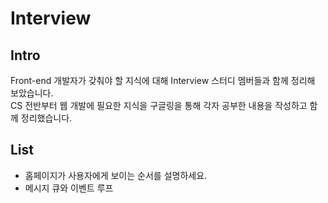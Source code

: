 # Interview

## Intro
Front-end 개발자가 갖춰야 할 지식에 대해 Interview 스터디 멤버들과 함께 정리해 보았습니다. <br>
CS 전반부터 웹 개발에 필요한 지식을 구글링을 통해 각자 공부한 내용을 작성하고 함께 정리했습니다.

## List
<ul>
  <li>홈페이지가 사용자에게 보이는 순서를 설명하세요.</li>
  <li>메시지 큐와 이벤트 루프</li>
</ul>
